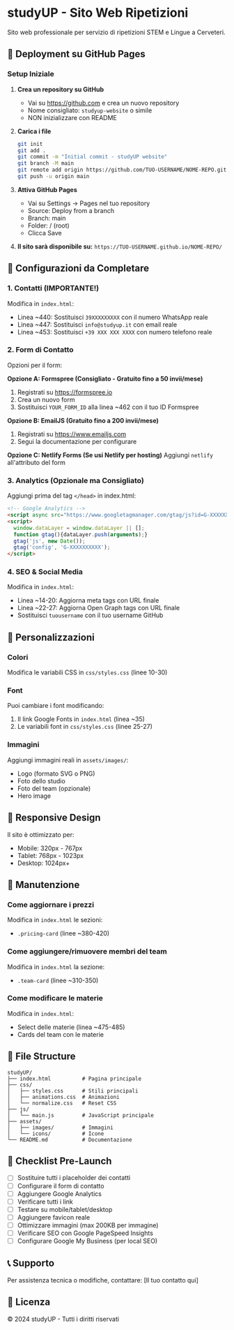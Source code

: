 # studyUP - Sito Web Ripetizioni

Sito web professionale per servizio di ripetizioni STEM e Lingue a Cerveteri.

## 🚀 Deployment su GitHub Pages

### Setup Iniziale

1. **Crea un repository su GitHub**
   - Vai su https://github.com e crea un nuovo repository
   - Nome consigliato: `studyup-website` o simile
   - NON inizializzare con README

2. **Carica i file**
   ```bash
   git init
   git add .
   git commit -m "Initial commit - studyUP website"
   git branch -M main
   git remote add origin https://github.com/TUO-USERNAME/NOME-REPO.git
   git push -u origin main
   ```

3. **Attiva GitHub Pages**
   - Vai su Settings → Pages nel tuo repository
   - Source: Deploy from a branch
   - Branch: main
   - Folder: / (root)
   - Clicca Save

4. **Il sito sarà disponibile su:**
   `https://TUO-USERNAME.github.io/NOME-REPO/`

## 📝 Configurazioni da Completare

### 1. Contatti (IMPORTANTE!)
Modifica in `index.html`:
- Linea ~440: Sostituisci `39XXXXXXXXX` con il numero WhatsApp reale
- Linea ~447: Sostituisci `info@studyup.it` con email reale
- Linea ~453: Sostituisci `+39 XXX XXX XXXX` con numero telefono reale

### 2. Form di Contatto
Opzioni per il form:

**Opzione A: Formspree (Consigliato - Gratuito fino a 50 invii/mese)**
1. Registrati su https://formspree.io
2. Crea un nuovo form
3. Sostituisci `YOUR_FORM_ID` alla linea ~462 con il tuo ID Formspree

**Opzione B: EmailJS (Gratuito fino a 200 invii/mese)**
1. Registrati su https://www.emailjs.com
2. Segui la documentazione per configurare

**Opzione C: Netlify Forms (Se usi Netlify per hosting)**
Aggiungi `netlify` all'attributo del form

### 3. Analytics (Opzionale ma Consigliato)
Aggiungi prima del tag `</head>` in index.html:

```html
<!-- Google Analytics -->
<script async src="https://www.googletagmanager.com/gtag/js?id=G-XXXXXXXXXX"></script>
<script>
  window.dataLayer = window.dataLayer || [];
  function gtag(){dataLayer.push(arguments);}
  gtag('js', new Date());
  gtag('config', 'G-XXXXXXXXXX');
</script>
```

### 4. SEO & Social Media
Modifica in `index.html`:
- Linea ~14-20: Aggiorna meta tags con URL finale
- Linea ~22-27: Aggiorna Open Graph tags con URL finale
- Sostituisci `tuousername` con il tuo username GitHub

## 🎨 Personalizzazioni

### Colori
Modifica le variabili CSS in `css/styles.css` (linee 10-30)

### Font
Puoi cambiare i font modificando:
1. Il link Google Fonts in `index.html` (linea ~35)
2. Le variabili font in `css/styles.css` (linee 25-27)

### Immagini
Aggiungi immagini reali in `assets/images/`:
- Logo (formato SVG o PNG)
- Foto dello studio
- Foto del team (opzionale)
- Hero image

## 📱 Responsive Design
Il sito è ottimizzato per:
- Mobile: 320px - 767px
- Tablet: 768px - 1023px
- Desktop: 1024px+

## 🔧 Manutenzione

### Come aggiornare i prezzi
Modifica in `index.html` le sezioni:
- `.pricing-card` (linee ~380-420)

### Come aggiungere/rimuovere membri del team
Modifica in `index.html` la sezione:
- `.team-card` (linee ~310-350)

### Come modificare le materie
Modifica in `index.html`:
- Select delle materie (linea ~475-485)
- Cards del team con le materie

## 📄 File Structure
```
studyUP/
├── index.html          # Pagina principale
├── css/
│   ├── styles.css      # Stili principali
│   ├── animations.css  # Animazioni
│   └── normalize.css   # Reset CSS
├── js/
│   └── main.js         # JavaScript principale
├── assets/
│   ├── images/         # Immagini
│   └── icons/          # Icone
└── README.md           # Documentazione
```

## 🚨 Checklist Pre-Launch

- [ ] Sostituire tutti i placeholder dei contatti
- [ ] Configurare il form di contatto
- [ ] Aggiungere Google Analytics
- [ ] Verificare tutti i link
- [ ] Testare su mobile/tablet/desktop
- [ ] Aggiungere favicon reale
- [ ] Ottimizzare immagini (max 200KB per immagine)
- [ ] Verificare SEO con Google PageSpeed Insights
- [ ] Configurare Google My Business (per local SEO)

## 📞 Supporto

Per assistenza tecnica o modifiche, contattare:
[Il tuo contatto qui]

## 📜 Licenza

© 2024 studyUP - Tutti i diritti riservati
